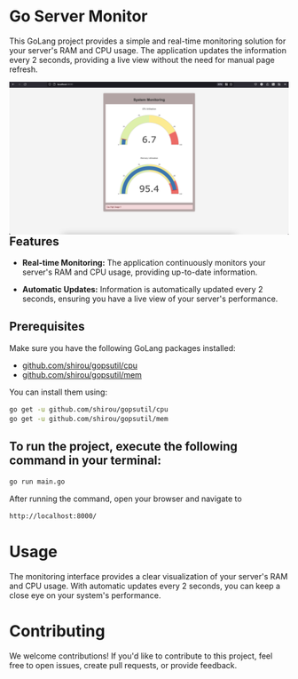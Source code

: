 # Go Server Monitor

This GoLang project provides a simple and real-time monitoring solution for your server's RAM and CPU usage. The application updates the information every 2 seconds, providing a live view without the need for manual page refresh.

<img align="right" alt="Coding" src="https://github.com/sabarishOfficial/RealTimeGoMonitor/blob/main/view_image/Screenshot%202023-12-11%20at%206.50.41%20PM.png">

## Features

- **Real-time Monitoring:** The application continuously monitors your server's RAM and CPU usage, providing up-to-date information.

- **Automatic Updates:** Information is automatically updated every 2 seconds, ensuring you have a live view of your server's performance.

## Prerequisites

Make sure you have the following GoLang packages installed:

- [github.com/shirou/gopsutil/cpu](https://pkg.go.dev/github.com/shirou/gopsutil/cpu)
- [github.com/shirou/gopsutil/mem](https://pkg.go.dev/github.com/shirou/gopsutil/mem)

You can install them using:

```bash
go get -u github.com/shirou/gopsutil/cpu
go get -u github.com/shirou/gopsutil/mem
```
## To run the project, execute the following command in your terminal:
```bash
go run main.go
```
After running the command, open your browser and navigate to
```bash
http://localhost:8000/
```
# Usage
The monitoring interface provides a clear visualization of your server's RAM and CPU usage. With automatic updates every 2 seconds, you can keep a close eye on your system's performance.
# Contributing
We welcome contributions! If you'd like to contribute to this project, feel free to open issues, create pull requests, or provide feedback.
